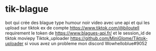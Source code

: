 # tik-blague
bot qui crée des blague type humour noir  video avec une api  et qui les upload sur tiktok ex de compte https://www.tiktok.com/@biloutell
 requirement 
 le token de https://www.blagues-api.fr/
 et le session_id de tiktok
 moviepy
Tiktok_uploader https://github.com/MiniGlome/Tiktok-uploader
si vous avez un probleme mon discord Wowhelloblue#9052
